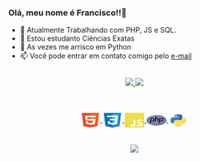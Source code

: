 ### Olá, meu nome é Francisco!!👋


- 🌱 Atualmente Trabalhando com PHP, JS e SQL.
- 🔭 Estou estudanto Ciências Exatas
- 🐍 As vezes me arrisco em Python
- 📫 Você pode entrar em contato comigo pelo <a href="mailto:franciscograveli@hotmail.com">e-mail</a>

<!--- ⚡ Fun fact: ...-->

##
<div align="center">
  <a href="https://github.com/franciscograveli">
  <img height="180em" src="https://github-readme-stats.vercel.app/api?username=franciscograveli&show_icons=true&theme=github_dark&include_all_commits=true&count_private=true"/>
  <img height="180em" src="https://github-readme-stats.vercel.app/api/top-langs/?username=franciscograveli&layout=compact&langs_count=7&theme=github_dark"/>
</div>
  
  ##

  <div style="display: inline_block" align="center"><br>
  
  <img align="center" alt="HTML" height="30" width="40" src="https://raw.githubusercontent.com/devicons/devicon/master/icons/html5/html5-original.svg">
  <img align="center" alt="CSS" height="30" width="40" src="https://raw.githubusercontent.com/devicons/devicon/master/icons/css3/css3-original.svg">
  <img align="center" alt="Js" height="30" width="40" src="https://raw.githubusercontent.com/devicons/devicon/master/icons/javascript/javascript-plain.svg">
  <img align="center" alt="PHP" height="40" width="40" src="https://raw.githubusercontent.com/devicons/devicon/1119b9f84c0290e0f0b38982099a2bd027a48bf1/icons/php/php-original.svg">
  <img align="center" alt="Rafa-Python" height="30" width="40" src="https://raw.githubusercontent.com/devicons/devicon/master/icons/python/python-original.svg">
  
 <!-- Icons = https://github.com/devicons/devicon/tree/master/icons -->
</div>

  ##
  
  <div align="center"> 
  <a href="https://www.linkedin.com/in/francisco-carlos-609192142"target="_blank"><img src="https://img.shields.io/badge/-LinkedIn-%230077B5?style=for-the-badge&logo=linkedin&logoColor=white" target="_blank"></a> 
 
 
 
</div>
